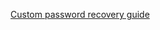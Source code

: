 [Custom password recovery guide](/docs/guides/oie-embedded-sdk-use-case-custom-pwd-recovery-mfa/nodeexpress/main/)
